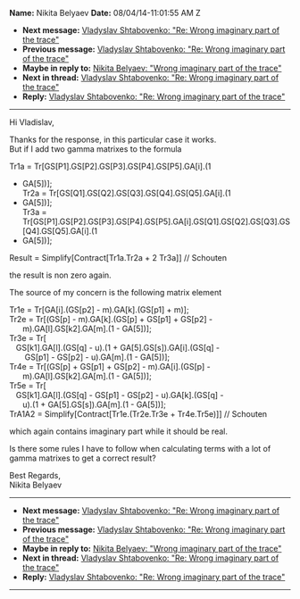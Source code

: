 **Name:** Nikita Belyaev
**Date:** 08/04/14-11:01:55 AM Z

  - **Next message:** [Vladyslav Shtabovenko: "Re: Wrong imaginary part
    of the trace"](0787.html)
  - **Previous message:** [Vladyslav Shtabovenko: "Re: Wrong imaginary
    part of the trace"](0785.html)
  - **Maybe in reply to:** [Nikita Belyaev: "Wrong imaginary part of the
    trace"](0784.html)
  - **Next in thread:** [Vladyslav Shtabovenko: "Re: Wrong imaginary
    part of the trace"](0787.html)
  - **Reply:** [Vladyslav Shtabovenko: "Re: Wrong imaginary part of the
    trace"](0787.html)

-----

Hi Vladislav,  

Thanks for the response, in this particular case it works.  
But if I add two gamma matrixes to the formula  

Tr1a =
Tr[GS[P1].GS[P2].GS[P3].GS[P4].GS[P5].GA[i].(1
- GA[5])];  
Tr2a =
Tr[GS[Q1].GS[Q2].GS[Q3].GS[Q4].GS[Q5].GA[i].(1
- GA[5])];  
Tr3a =
Tr[GS[P1].GS[P2].GS[P3].GS[P4].GS[P5].GA[i].GS[Q1].GS[Q2].GS[Q3].GS[Q4].GS[Q5].GA[i].(1
- GA[5])];  

Result = Simplify[Contract[Tr1a.Tr2a + 2 Tr3a]] //
Schouten  

the result is non zero again.  

The source of my concern is the following matrix element  

Tr1e = Tr[GA[i].(GS[p2] -
m).GA[k].(GS[p1] + m)];  
Tr2e = Tr[(GS[p] - m).GA[k].(GS[p] +
GS[p1] + GS[p2] -  
      m).GA[l].GS[k2].GA[m].(1 -
GA[5])];  
Tr3e = Tr[  
   GS[k1].GA[l].(GS[q] - u).(1 +
GA[5].GS[s]).GA[i].(GS[q] -  
       GS[p1] - GS[p2] - u).GA[m].(1 -
GA[5])];  
Tr4e = Tr[(GS[p] + GS[p1] + GS[p2] -
m).GA[i].(GS[p] -  
      m).GA[l].GS[k2].GA[m].(1 -
GA[5])];  
Tr5e = Tr[  
   GS[k1].GA[l].(GS[q] - GS[p1] -
GS[p2] - u).GA[k].(GS[q] -  
      u).(1 + GA[5].GS[s]).GA[m].(1 -
GA[5])];  
TrA1A2 = Simplify[Contract[Tr1e.(Tr2e.Tr3e +
Tr4e.Tr5e)]] // Schouten  

which again contains imaginary part while it should be real.  

Is there some rules I have to follow when calculating terms with a lot
of gamma matrixes to get a correct result?  

Best Regards,  
Nikita Belyaev  

-----

  - **Next message:** [Vladyslav Shtabovenko: "Re: Wrong imaginary part
    of the trace"](0787.html)
  - **Previous message:** [Vladyslav Shtabovenko: "Re: Wrong imaginary
    part of the trace"](0785.html)
  - **Maybe in reply to:** [Nikita Belyaev: "Wrong imaginary part of the
    trace"](0784.html)
  - **Next in thread:** [Vladyslav Shtabovenko: "Re: Wrong imaginary
    part of the trace"](0787.html)
  - **Reply:** [Vladyslav Shtabovenko: "Re: Wrong imaginary part of the
    trace"](0787.html)

-----

